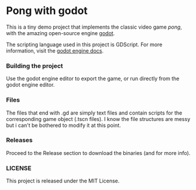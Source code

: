 # Pong with godot
This is a tiny demo project that implements the classic video game *pong*, with the amazing open-source engine [godot](https://github.com/godotengine/godot).

The scripting language used in this project is GDScript. For more information, visit the [godot engine docs](https://docs.godotengine.org/).

### Building the project
Use the godot engine editor to export the game, or run directly from the godot engine editor.

### Files
The files that end with .gd are simply text files and contain scripts for the corresponding game object (.tscn files). I know the file structures are messy but i can't be bothered to modify it at this point.

### Releases
Proceed to the Release section to download the binaries (and for more info).

### LICENSE
This project is released under the MIT License.
